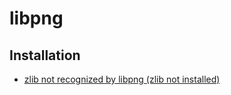 # libpng

## Installation
* [zlib not recognized by libpng (zlib not installed)](http://www.cplusplus.com/forum/general/82496/)
